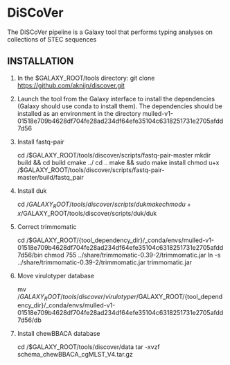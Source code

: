 # DiSCoVer
The DiSCoVer pipeline is a Galaxy tool that performs typing analyses on collections of STEC sequences


INSTALLATION
------------
1) In the $GALAXY_ROOT/tools directory: git clone https://github.com/aknijn/discover.git

2) Launch the tool from the Galaxy interface to install the dependencies (Galaxy should use conda to install them).
   The dependencies should be installed as an environment in the directory mulled-v1-01518e709b4628df704fe28ad234df64efe35104c6318251731e2705afdd7d56

3) Install fastq-pair

    cd /$GALAXY_ROOT/tools/discover/scripts/fastq-pair-master
    mkdir build && cd build
    cmake ../
    cd ..
    make && sudo make install
	chmod u+x /$GALAXY_ROOT/tools/discover/scripts/fastq-pair-master/build/fastq_pair

4) Install duk

    cd /$GALAXY_ROOT/tools/discover/scripts/duk
    make
	chmod u+x /$GALAXY_ROOT/tools/discover/scripts/duk/duk

5) Correct trimmomatic

    cd /$GALAXY_ROOT/{tool_dependency_dir}/_conda/envs/mulled-v1-01518e709b4628df704fe28ad234df64efe35104c6318251731e2705afdd7d56/bin
    chmod 755 ../share/trimmomatic-0.39-2/trimmomatic.jar
    ln -s ../share/trimmomatic-0.39-2/trimmomatic.jar trimmomatic.jar

6) Move virulotyper database

    mv /$GALAXY_ROOT/tools/discover/virulotyper /$GALAXY_ROOT/{tool_dependency_dir}/_conda/envs/mulled-v1-01518e709b4628df704fe28ad234df64efe35104c6318251731e2705afdd7d56/db

6) Install chewBBACA database

    cd /$GALAXY_ROOT/tools/discover/data
    tar -xvzf schema_chewBBACA_cgMLST_V4.tar.gz






